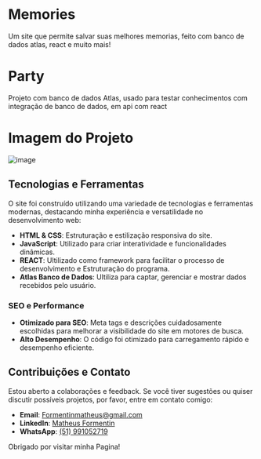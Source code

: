 # Memories
Um site que permite salvar suas melhores memorias, feito com banco de dados atlas, react e muito mais!

# Party
Projeto com banco de dados Atlas, usado para testar conhecimentos com integração de banco de dados, em api com react 


# Imagem do Projeto
![image](https://github.com/user-attachments/assets/34c28447-8160-44d5-9d1f-23595e8341ef)




## Tecnologias e Ferramentas

O site foi construído utilizando uma variedade de tecnologias e ferramentas modernas, destacando minha experiência e versatilidade no desenvolvimento web:

- **HTML & CSS**: Estruturação e estilização responsiva do site.
- **JavaScript**: Utilizado para criar interatividade e funcionalidades dinâmicas.
- **REACT**: Ultilizado como framework para facilitar o processo de desenvolvimento e Estruturação do programa.
- **Atlas Banco de Dados**: Ultiliza para captar, gerenciar e mostrar dados recebidos pelo usuário.

### SEO e Performance

- **Otimizado para SEO**: Meta tags e descrições cuidadosamente escolhidas para melhorar a visibilidade do site em motores de busca.
- **Alto Desempenho**: O código foi otimizado para carregamento rápido e desempenho eficiente.

## Contribuições e Contato

Estou aberto a colaborações e feedback. Se você tiver sugestões ou quiser discutir possíveis projetos, por favor, entre em contato comigo:

- **Email**: [Formentinmatheus@gmail.com](#)
- **LinkedIn**: [Matheus Formentin](https://www.linkedin.com/in/matheus-formentin-5b3b8b292/)
- **WhatsApp**: [(51) 991052719](https://wa.me/5547992164395)

Obrigado por visitar minha Pagina!
